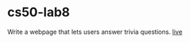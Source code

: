 # cs50-lab8
Write a webpage that lets users answer trivia questions.
[live](https://artanmerko.github.io/cs50-lab8/)
